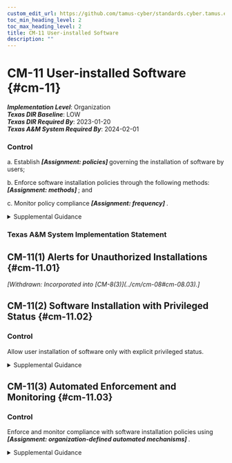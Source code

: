 ```yaml
---
custom_edit_url: https://github.com/tamus-cyber/standards.cyber.tamus.edu/tree/main/static/content/tamus.edu/TAMUS_profile.xml
toc_min_heading_level: 2
toc_max_heading_level: 2
title: CM-11 User-installed Software
description: ""
---
```


# CM-11 User-installed Software {#cm-11}

_**Implementation Level**_: Organization\
_**Texas DIR Baseline**_: LOW\
_**Texas DIR Required By**_: 2023-01-20\
_**Texas A&M System Required By**_: 2024-02-01

### Control

a. Establish <strong>                     <em>[Assignment: policies]</em>                  </strong> governing the installation of software by users;

b. Enforce software installation policies through the following methods: <strong>                     <em>[Assignment: methods]</em>                  </strong> ; and

c. Monitor policy compliance <strong>                     <em>[Assignment: frequency]</em>                  </strong>.

<details>
  <summary>Supplemental Guidance</summary>

If provided the necessary privileges, users can install software in organizational systems. To maintain control over the software installed, organizations identify permitted and prohibited actions regarding software installation. Permitted software installations include updates and security patches to existing software and downloading new applications from organization-approved <q xmlns="http://csrc.nist.gov/ns/oscal/1.0">app stores.</q> Prohibited software installations include software with unknown or suspect pedigrees or software that organizations consider potentially malicious. Policies selected for governing user-installed software are organization-developed or provided by some external entity. Policy enforcement methods can include procedural methods and automated methods.

</details>

### Texas A&M System Implementation Statement

## CM-11(1) Alerts for Unauthorized Installations {#cm-11.01}

<prop xmlns="http://csrc.nist.gov/ns/oscal/1.0" name="status" value="withdrawn">
               <em>[Withdrawn: Incorporated into [CM-8(3)](../cm/cm-08#cm-08.03).]</em>
            </prop>
            

## CM-11(2) Software Installation with Privileged Status {#cm-11.02}

### Control

Allow user installation of software only with explicit privileged status.

<details>
  <summary>Supplemental Guidance</summary>

Privileged status can be obtained, for example, by serving in the role of system administrator.

</details>

## CM-11(3) Automated Enforcement and Monitoring {#cm-11.03}

### Control

Enforce and monitor compliance with software installation policies using <strong>                     <em>[Assignment: organization-defined automated mechanisms]</em>                  </strong>.

<details>
  <summary>Supplemental Guidance</summary>

Organizations enforce and monitor compliance with software installation policies using automated mechanisms to more quickly detect and respond to unauthorized software installation which can be an indicator of an internal or external hostile attack.

</details>

